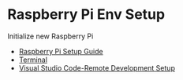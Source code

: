 # Raspberry Pi Env Setup

Initialize new Raspberry Pi
* [Raspberry Pi Setup Guide](https://projects.raspberrypi.org/en/projects/raspberry-pi-setting-up)
* [Terminal](terminal.md)
* [Visual Studio Code-Remote Development Setup](vscode_remote.md)

